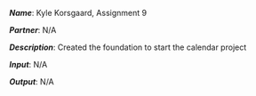 ***Name***: Kyle Korsgaard, Assignment 9

***Partner***: N/A

***Description***: Created the foundation to start the calendar project

***Input***: N/A

***Output***: N/A
